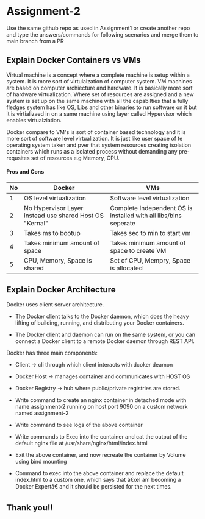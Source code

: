 # Assignment-2

Use the same github repo as used in Assignment1 or create another repo and type the answers/commands for following scenarios and merge them to main branch from a PR
## Explain Docker Containers vs VMs
Virtual machine is a concept where a complete machine is setup within a system. It is more sort of virtulaization of computer system. VM machines are based on
computer archiecture and hardware. It is basically more sort of hardware virtualization. Where set of resources are assigned and a new system is set up on the same machine
with all the capabilties that a fully fledges system has like OS, Libs and other binaries to run software on it but it is virtializaed in on a same machine using layer called
Hypervisor which enables virtualziation.

Docker compare to VM's is sort of container based technology and it is more sort of software level virtualization. It is just like user space of te operating system taken
and pver that system resources creating isolation containers which runs as a isolated process without demanding any pre-requsites set of resources e.g Memory, CPU.


#### Pros and Cons

| No | Docker                                                  | VMs                                                              |
|----|---------------------------------------------------------|------------------------------------------------------------------|
| 1  | OS level virtualization                                 | Software level virtualization                                    |
| 2  | No Hypervisor Layer instead use shared Host OS "Kernal" | Complete Independent OS is installed with all libs/bins seperate |
| 3  | Takes ms to bootup                                      | Takes sec to min to start vm                                     |
| 4  | Takes minimum amount of space                           | Takes minimum amount of space to create VM                       |
| 5  | CPU, Memory, Space is shared                            | Set of CPU, Mempry, Space is allocated                           |


## Explain Docker Architecture
Docker uses client server architecture. 
- The Docker client talks to the Docker daemon, which does the heavy lifting of building, running, and distributing your Docker containers. 

- The Docker client and daemon can run on the same system, or you can connect a Docker client to a remote Docker daemon through REST API.

Docker has three main components:

- Client -> cli through which client interacts with dcoker deamon
- Docker Host -> manages container and communicates with HOST OS
- Docker Registry -> hub where public/private registries are stored.






- Write command to create an nginx container in detached mode with name assignment-2 running on host port 9090 on a custom network named assignment-2
- Write command to see logs of the above container
- Write commands to Exec into the container and cat the output of the default nginx file at /usr/share/nginx/html/index.html 
- Exit the above container, and now recreate the container by Volume using bind mounting
- Command to exec into the above container and replace the default index.html to a custom one, which says that â€œI am becoming a Docker Expertâ€ and it should be persisted for the next times.

## Thank you!!
